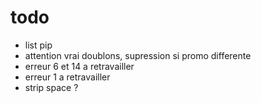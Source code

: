 

# todo
- list pip
- attention vrai doublons, supression si promo differente
- erreur 6 et 14 a retravailler
- erreur 1 a retravailler
- strip space ?
